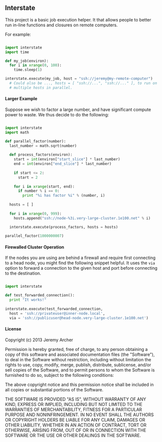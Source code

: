 ## Interstate

This project is a basic job execution helper. It that allows people to better run in-line functions and closures on remote computers.

For example:

```python

import interstate
import time

def my_job(environ):
  for i in xrange(0, 100):
    time.sleep(1)

interstate.execute(my_job, host = "ssh://jeremy@my-remote-computer")
  # Could also be ..., hosts = [ "ssh://...", "ssh://..." ], to run on
  # multiple hosts in parallel.

```

#### Larger Example

Suppose we wish to factor a large number, and have significant compute power to waste. We thus decide to do the following:

```python

import interstate
import math

def parallel_factor(number):
  last_number = math.sqrt(number)
  
  def process_factors(environ):
    start = int(environ["start_slice"] * last_number)
    end = int(environ["end_slice"] * last_number)
    
    if start <= 2:
      start = 2
    
    for i in xrange(start, end):
      if number % i == 0:
        print "%i has factor %i" % (number, i)
  
  hosts = [ ]
  
  for i in xrange(0, 999):
    hosts.append("ssh://node-%3i.very-large-cluster.1e100.net" % i)
  
  interstate.execute(process_factors, hosts = hosts)

parallel_factor(1000000007)
```

#### Firewalled Cluster Operation

If the nodes you are using are behind a firewall and require first connecting to a head node, you might find the following snippet helpful. It uses the `via` option to forward a connection to the given host and port before connecting to the destination.

```python

import interstate

def test_forwarded_connection():
  print "It works!"
  
interstate.execute(test_forwarded_connection,
  host = 'ssh://privateuser@inner-node.local',
  via = 'ssh://publicuser@head-node.very-large-cluster.1e100.net')
```

#### License

Copyright (c) 2013 Jeremy Archer

Permission is hereby granted, free of charge, to any person obtaining a copy of this software and associated documentation files (the "Software"), to deal in the Software without restriction, including without limitation the rights to use, copy, modify, merge, publish, distribute, sublicense, and/or sell copies of the Software, and to permit persons to whom the Software is furnished to do so, subject to the following conditions:

The above copyright notice and this permission notice shall be included in all copies or substantial portions of the Software.

THE SOFTWARE IS PROVIDED "AS IS", WITHOUT WARRANTY OF ANY KIND, EXPRESS OR IMPLIED, INCLUDING BUT NOT LIMITED TO THE WARRANTIES OF MERCHANTABILITY, FITNESS FOR A PARTICULAR PURPOSE AND NONINFRINGEMENT. IN NO EVENT SHALL THE AUTHORS OR COPYRIGHT HOLDERS BE LIABLE FOR ANY CLAIM, DAMAGES OR OTHER LIABILITY, WHETHER IN AN ACTION OF CONTRACT, TORT OR OTHERWISE, ARISING FROM, OUT OF OR IN CONNECTION WITH THE SOFTWARE OR THE USE OR OTHER DEALINGS IN THE SOFTWARE.

